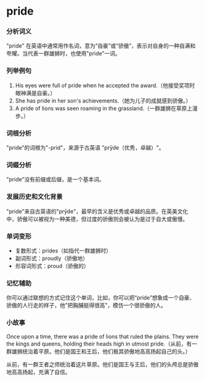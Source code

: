 # pride

### 分析词义

  

"pride" 在英语中通常用作名词，意为“自豪”或“骄傲”，表示对自身的一种自满和夸耀。当代表一群雄狮时，也使用"pride"一词。

  

### 列举例句

  

1.  His eyes were full of pride when he accepted the award.（他接受奖项时眼神满是自豪。）
2.  She has pride in her son's achievements.（她为儿子的成就感到骄傲。）
3.  A pride of lions was seen roaming in the grassland.（一群雄狮在草原上漫步。）

  

### 词根分析

  

"pride"的词根为"-prid"，来源于古英语 "prȳde（优秀，卓越）"。

  

### 词缀分析

  

"pride"没有前缀或后缀，是一个基本词。

  

### 发展历史和文化背景

  

"pride"来自古英语的"prȳde"，最早的含义是优秀或卓越的品质。在英美文化中，骄傲可以被视为一种美德，但过度的骄傲则会被认为是过于自大或傲慢。

  

### 单词变形

  

*   复数形式：prides（如指代一群雄狮时）
*   副词形式：proudly（骄傲地）
*   形容词形式：proud（骄傲的）

  

### 记忆辅助

  

你可以通过联想的方式记住这个单词，比如，你可以把“pride”想象成一个自豪、骄傲的人行走的样子，他"把胸脯挺得很高"，模仿一个很骄傲的人。

  

### 小故事

  

Once upon a time, there was a pride of lions that ruled the plains. They were the kings and queens, holding their heads high in utmost pride.（从前，有一群雄狮统治着平原。他们是国王和王后，他们极其骄傲地高高扬起自己的头。）

  

从前，有一群王者之师统治着这片草原。他们是国王与王后，他们的头颅总是骄傲地高高扬起，充满了自信。
